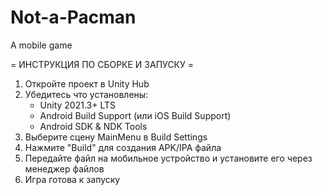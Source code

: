 # Not-a-Pacman
A mobile game

= ИНСТРУКЦИЯ ПО СБОРКЕ И ЗАПУСКУ =
1. Откройте проект в Unity Hub
2. Убедитесь что установлены:
     - Unity 2021.3+ LTS
     - Android Build Support (или iOS Build Support)
     - Android SDK & NDK Tools
3. Выберите сцену MainMenu в Build Settings
4. Нажмите "Build" для создания APK/IPA файла
5. Передайте файл на мобильное устройство и установите его через менеджер файлов
6. Игра готова к запуску
